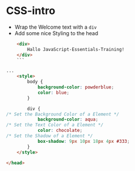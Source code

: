 # CSS-intro

- Wrap the Welcome text with a `div`
- Add some nice Styling to the head

````html
    <div>
        Hallo JavaScript-Essentials-Training!
    </div>
    ```
````

```html
...
    <style>
        body {
            background-color: powderblue;
            color: blue;
        }

        div {
/* Set the Background Color of a Element */
            background-color: aqua;
/* Set the Text Color of a Element */
            color: chocolate;
/* Set the Shadow of a Element */
            box-shadow: 9px 10px 18px 4px #333;
        }
    </style>

</head>
```
